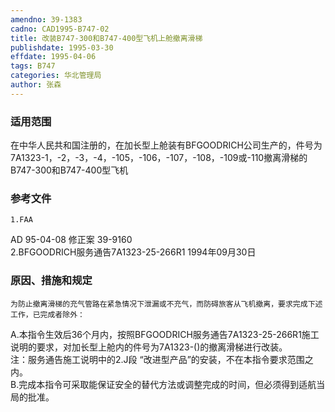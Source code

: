 ```yaml
---
amendno: 39-1383  
cadno: CAD1995-B747-02  
title: 改装B747-300和B747-400型飞机上舱撤离滑梯  
publishdate: 1995-03-30  
effdate: 1995-04-06  
tags: B747  
categories: 华北管理局  
author: 张森  
---
```

  
### 适用范围  
在中华人民共和国注册的，在加长型上舱装有BFGOODRICH公司生产的，件号为7A1323-1，-2，-3，-4，-105，-106，-107，-108，-109或-110撤离滑梯的B747-300和B747-400型飞机  
  
<!--more-->  
### 参考文件  
    1.FAA  
AD 95-04-08 修正案 39-9160  
    2.BFGOODRICH服务通告7A1323-25-266R1  1994年09月30日  
  
### 原因、措施和规定  
    为防止撤离滑梯的充气管路在紧急情况下泄漏或不充气，而防碍旅客从飞机撤离，要求完成下述工作，已完成者除外：  
A.本指令生效后36个月内，按照BFGOODRICH服务通告7A1323-25-266R1施工说明的要求，对加长型上舱内的件号为7A1323-()的撤离滑梯进行改装。  
    注：服务通告施工说明中的2.J段 “改进型产品”的安装，不在本指令要求范围之内。  
    B.完成本指令可采取能保证安全的替代方法或调整完成的时间，但必须得到适航当局的批准。  
  
  
